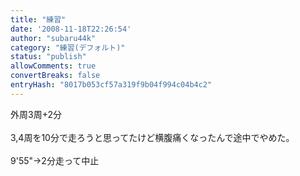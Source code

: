 ```yaml
---
title: "練習"
date: '2008-11-18T22:26:54'
author: "subaru44k"
category: "練習(デフォルト)"
status: "publish"
allowComments: true
convertBreaks: false
entryHash: "8017b053cf57a319f9b04f994c04b4c2"
---
```

外周3周+2分<br>
<br>
3,4周を10分で走ろうと思ってたけど横腹痛くなったんで途中でやめた。<br>
<br>
9'55"→2分走って中止
